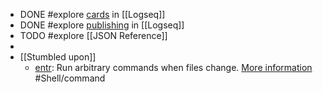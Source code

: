 - DONE #explore [cards](https://docs.logseq.com/#/page/flashcards) in [[Logseq]]
- DONE #explore [publishing](https://docs.logseq.com/#/page/publishing) in [[Logseq]]
- TODO #explore [[JSON Reference]]
-
- [[Stumbled upon]]
	- [entr](https://command-not-found.com/entr): Run arbitrary commands when files change. [More information](https://manned.org/entr) #Shell/command
